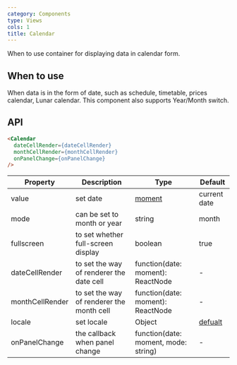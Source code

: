 ```yaml
---
category: Components
type: Views
cols: 1
title: Calendar
---
```


When to use container for displaying data in calendar form.

## When to use

When data is in the form of date, such as schedule, timetable, prices calendar, Lunar calendar. This component also supports Year/Month switch.

## API

```html
<Calendar
  dateCellRender={dateCellRender}
  monthCellRender={monthCellRender}
  onPanelChange={onPanelChange}
/>
```

| Property         | Description           | Type     | Default       |
|--------------|----------------|----------|--------------|
| value        | set date | [moment](http://momentjs.com/) | current date     |
| mode         | can be set to month or year | string | month  |
| fullscreen   | to set whether full-screen display   | boolean     | true         |
| dateCellRender     | to set the way of renderer the date cell | function(date: moment): ReactNode | - |
| monthCellRender    | to set the way of renderer the month cell | function(date: moment): ReactNode | - |
| locale       | set locale | Object   | [defualt](https://github.com/ant-design/ant-design/issues/424)  |
| onPanelChange| the callback when panel change | function(date: moment, mode: string) | - |
